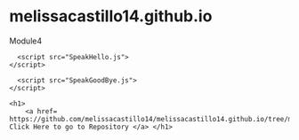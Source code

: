 # melissacastillo14.github.io
Module4
<!doctype html>
<html>

<head>
    <title> Test</title>
</head>

<body>
    <script src="script.js">
    </script>
    
      <script src="SpeakHello.js">
    </script>
    
      <script src="SpeakGoodBye.js">
    </script>
    
    <h1>
        <a href= https://github.com/melissacastillo14/melissacastillo14.github.io/tree/main/Module%204> Click Here to go to Repository </a> </h1>

</body>

</html>
